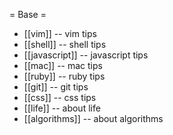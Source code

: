 = Base = 
  * [[vim]] -- vim tips
  * [[shell]] -- shell tips
  * [[javascript]] -- javascript tips
  * [[mac]] -- mac tips 
  * [[ruby]] -- ruby tips
  * [[git]] -- git tips
  * [[css]] -- css tips
  * [[life]] -- about life
  * [[algorithms]] -- about algorithms
